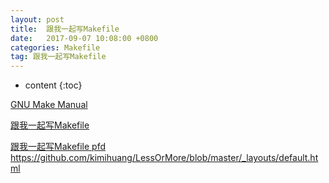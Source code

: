 ```yaml
---
layout: post
title:  跟我一起写Makefile
date:   2017-09-07 10:08:00 +0800
categories: Makefile
tag: 跟我一起写Makefile
---
```


* content
{:toc}

[GNU Make Manual](https://www.gnu.org/software/make/manual/)

[跟我一起写Makefile](https://seisman.github.io/how-to-write-makefile/)

[跟我一起写Makefile pfd](https://seisman.github.io/how-to-write-makefile/Makefile.pdf)
<https://github.com/kimihuang/LessOrMore/blob/master/_layouts/default.html>
